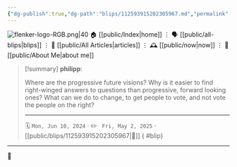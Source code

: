 ```yaml
---
{"dg-publish":true,"dg-path":"blips/112593915202305967.md","permalink":"/blips/112593915202305967/","title":"philipp on mastodon @ 2024-06-10","created":"2024-06-10T19:13:21","updated":"2025-05-02T08:50:44"}
---
```



<div class="transclusion internal-embed is-loaded"><div class="markdown-embed">




![flenker-logo-RGB.png|40](/img/user/attachments/flenker-logo-RGB.png)
🏠 [[public/Index\|home]]  ⋮ 🗣️ [[public/all-blips\|blips]] ⋮  📝 [[public/All Articles\|articles]]  ⋮ 🕰️ [[public/now\|now]] ⋮ 🪪 [[public/About Me\|about me]]


</div></div>


> [!summary] **philipp**:
>
> Where are the progressive future visions? Why is it easier to find right-winged answers to questions than progressive, forward looking ones? What can we do to change, to get people to vote, and not vote the people on the right?
> - - -
>
> 🗓️ <code>Mon, Jun 10, 2024</code>  · ✏️ <code> Fri, May 2, 2025</code>  · [[public/blips/112593915202305967\|🔗]]
{ #blip}


- - -

 👾
